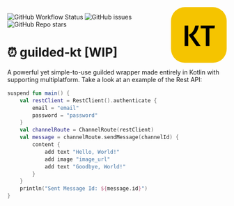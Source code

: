 <img align="right" src="./.github/logo.png" style="border-radius: 32px; display: block;text-align:center;margin: 0 auto" alt="Guilded KT" width=128px height=128px/>

![GitHub Workflow Status](https://img.shields.io/github/workflow/status/SrGaabriel/guilded-kt/Build)
![GitHub issues](https://img.shields.io/github/issues/SrGaabriel/guilded-kt)
![GitHub Repo stars](https://img.shields.io/github/stars/SrGaabriel/guilded-kt)

# ⏰ guilded-kt [WIP]
 A powerful yet simple-to-use guilded wrapper made entirely in Kotlin with supporting multiplatform. Take a look at
an example of the Rest API:

```kotlin
suspend fun main() {
    val restClient = RestClient().authenticate {
        email = "email"
        password = "password"
    }
    val channelRoute = ChannelRoute(restClient)
    val message = channelRoute.sendMessage(channelId) {
        content {
            add text "Hello, World!"
            add image "image_url"
            add text "Goodbye, World!"
        }
    }
    println("Sent Message Id: ${message.id}")
}
```